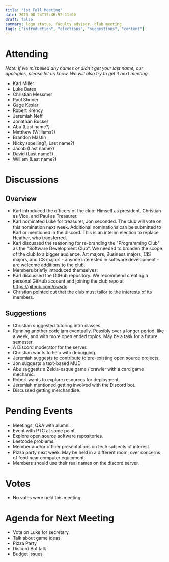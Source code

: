 ```yaml
---
title: "1st Fall Meeting"
date: 2023-08-24T15:46:52-11:00
draft: false
summary: logo status, faculty advisor, club meeting
tags: ["introduction", "elections", "suggestions", "content"]
---
```


# Attending

*Note: If we mispelled any names or didn't get your last name, our apologies, please let us know. We will also try to get it next meeting.*

- Karl Miller
- Luke Bates
- Christian Messmer
- Paul Shriner
- Gage Keslar
- Robert Krency
- Jeremiah Neff
- Jonathan Buckel
- Abu (Last name?)
- Matthew (Williams?)
- Brandon Mastin
- Nicky (spelling?, Last name?)
- Jacob (Last name?)
- David (Last name?)
- William (Last name?)

# Discussions

## Overview
- Karl introduced the officers of the club: Himself as president, Christian as Vice, and Paul as Treasurer.
- Karl nominated Luke for treasurer, Jon seconded. The club will vote on this nomination next week. Additional nominations can be submitted to Karl or mentioned in the discord. This is an interim election to replace Heather, who transferred. 
- Karl discussed the reasoning for re-branding the "Programming Club" as the "Software Development Club". We needed to broaden the scope of the club to a bigger audience. Art majors, Business majors, CIS majors, and CS majors - anyone interested in software development - are welcome additions to the club.
- Members briefly introduced themselves.
- Karl discussed the  GitHub repository. We recommend creating a personal GitHub account and joining the club repo at https://github.com/pwsdc.
- Christian pointed out that the club must tailor to the interests of its members.

## Suggestions

- Christian suggested tutoring intro classes.
- Running another code jam eventually. Possibly over a longer period, like a week, and with more open ended topics. May be a task for a future semester.
- A Discord moderator for the server.
- Christian wants to help with debugging.
- Jeremiah suggests to contribute to pre-existing open source projects.
- Jon suggests a text-based MUD.
- Abu suggests a Zelda-esque game / crawler with a card game mechanic.
- Robert wants to explore resources for deployment.
- Jeremiah mentioned getting involved with the Discord bot.
- Discussed getting merchandise.

# Pending Events
- Meetings, Q&A with alumni.
- Event with PTC at some point.
- Explore open source software repositories.
- Leetcode problems.
- Member and/or officer presentations on tech subjects of interest.
- Pizza party next week. May be held in a different room, over concerns of food near computer equipment.
- Members should use their real names on the discord server.

# Votes
- No votes were held this meeting.

# Agenda for Next Meeting
- Vote on Luke for secretary.
- Talk about game ideas.
- Pizza Party
- Discord Bot talk
- Budget issues